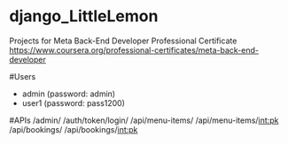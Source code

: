 # django_LittleLemon
Projects for Meta Back-End Developer Professional Certificate https://www.coursera.org/professional-certificates/meta-back-end-developer

#Users
* admin (password: admin)
* user1 (password: pass1200)


#APIs
/admin/
/auth/token/login/
/api/menu-items/
/api/menu-items/<int:pk>
/api/bookings/
/api/bookings/<int:pk>

